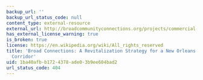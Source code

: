 ```yaml
---
backup_url: ''
backup_url_status_code: null
content_type: external-resource
external_url: http://broadcommunityconnections.org/projects/commercial-corridor-revitalization-strategy
has_external_license_warning: true
is_broken: true
license: https://en.wikipedia.org/wiki/All_rights_reserved
title: 'Broad Connections: A Revitalization Strategy for a New Orleans Commercial
  Corridor'
uid: 1ba40afb-b172-4378-ade0-3b9ee604bad2
url_status_code: 404
---
```

